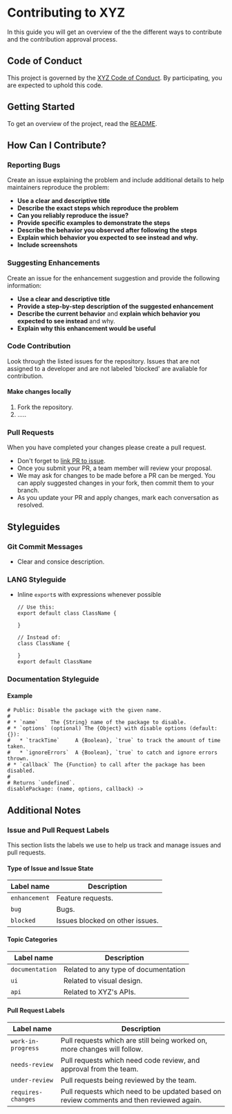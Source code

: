 # Contributing to XYZ

In this guide you will get an overview of the the different ways to contribute and the contribution approval process.

## Code of Conduct

This project is governed by the [XYZ Code of Conduct](CODE_OF_CONDUCT.md). By participating, you are expected to uphold this code. 

## Getting Started

To get an overview of the project, read the [README](README.md).

## How Can I Contribute?

### Reporting Bugs

Create an issue explaining the problem and include additional details to help maintainers reproduce the problem:

* **Use a clear and descriptive title** 
* **Describe the exact steps which reproduce the problem** 
* **Can you reliably reproduce the issue?** 
* **Provide specific examples to demonstrate the steps**
* **Describe the behavior you observed after following the steps**
* **Explain which behavior you expected to see instead and why.**
* **Include screenshots**

### Suggesting Enhancements

Create an issue for the enhancement suggestion and provide the following information:

* **Use a clear and descriptive title** 
* **Provide a step-by-step description of the suggested enhancement** 
* **Describe the current behavior** and **explain which behavior you expected to see instead** and why.
* **Explain why this enhancement would be useful** 

### Code Contribution

Look through the listed issues for the repository. Issues that are not assigned to a developer and are not labeled 'blocked' are avaliable for contribution.

#### Make changes locally

1. Fork the repository.
2. .....

### Pull Requests

When you have completed your changes please create a pull request.

- Don't forget to [link PR to issue](https://docs.github.com/en/issues/tracking-your-work-with-issues/linking-a-pull-request-to-an-issue).
- Once you submit your PR, a team member will review your proposal.
- We may ask for changes to be made before a PR can be merged. You can apply suggested changes in your fork, then commit them to your branch.
- As you update your PR and apply changes, mark each conversation as resolved.


## Styleguides

### Git Commit Messages

* Clear and consice description.


### LANG Styleguide

* Inline `export`s with expressions whenever possible
  ```TODO
  // Use this:
  export default class ClassName {

  }

  // Instead of:
  class ClassName {

  }
  export default ClassName
  ```

### Documentation Styleguide

#### Example

```TODO
# Public: Disable the package with the given name.
#
# * `name`    The {String} name of the package to disable.
# * `options` (optional) The {Object} with disable options (default: {}):
#   * `trackTime`     A {Boolean}, `true` to track the amount of time taken.
#   * `ignoreErrors`  A {Boolean}, `true` to catch and ignore errors thrown.
# * `callback` The {Function} to call after the package has been disabled.
#
# Returns `undefined`.
disablePackage: (name, options, callback) ->
```

## Additional Notes

### Issue and Pull Request Labels

This section lists the labels we use to help us track and manage issues and pull requests.

#### Type of Issue and Issue State

| Label name | Description |
| --- | --- |
| `enhancement` | Feature requests. |
| `bug` | Bugs. |
| `blocked` | Issues blocked on other issues. |


#### Topic Categories

| Label name | Description |
| --- | --- |
| `documentation` | Related to any type of documentation |
| `ui` | Related to visual design. |
| `api` | Related to XYZ's APIs. |

#### Pull Request Labels

| Label name | Description
| --- | --- |
| `work-in-progress` | Pull requests which are still being worked on, more changes will follow. |
| `needs-review` | Pull requests which need code review, and approval from the team. |
| `under-review` | Pull requests being reviewed by the team. |
| `requires-changes` | Pull requests which need to be updated based on review comments and then reviewed again. |

